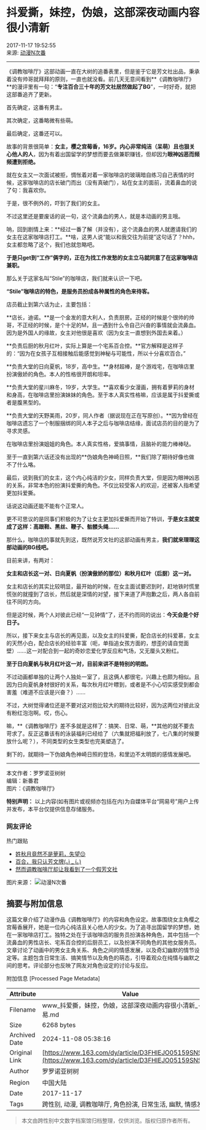 # 抖爱撕，妹控，伪娘，这部深夜动画内容很小清新

2017-11-17 19:52:55  
来源: [动漫N次番](https://www.163.com/dy/media/T1468931495662.html)  

---

《调教咖啡厅》这部动画一直在大树的追番表里，但是鉴于它是芳文社出品，秉承着没有帅哥就拜拜的原则，一直也就没看。前几天无意间看到**《调教咖啡厅》**的漫评里有一句：“**专注百合三十年的芳文社居然做起了BG**”，一时好奇，就把这部番追齐了更新。

首先确定，这番有男主。

其次确定，这番略微有些萌。

最后确定，这番还可以。

故事的背景很简单：**女主，樱之宫莓香，16岁。内心非常纯洁（呆萌）且也狠关心他人的人**，因为有着出国留学的梦想而要去做兼职赚钱，但却因为**眼神凶恶而频频遭到拒绝。**

就在女主又一次面试被拒，惆怅着对着一家咖啡店的玻璃暗自练习自己表情的时候，这家咖啡店的店长破门而出（没有真破门），站在女主的面前，流着鼻血的说了句：我喜欢你。

于是，很不例外的，吓到了我们的女主。

不过这里还是要废话的说一句，这个流鼻血的男人，就是本动画的男主哦。

呐，回到剧情上来：**经过一番了解（并没有），这个流鼻血的男人就邀请我们的女主在这家咖啡店打工。**啥，这男人说“能以和我交往为前提”这句话了？hhh，女主都忽略了这个，我们也就忽略吧。

**于是只get到“工作”俩字的，正在为找工作发愁的女主立马就同意了在这家咖啡店兼职。**

那么关于这家名叫“Stile”的咖啡店，我们就来认识一下吧。

**“Stile”咖啡店的特色，是服务员扮成各种属性的角色来待客。**

店员截止到第六话为止，主要包括：

**店长，迪诺。**是一个金发的意大利人，负责厨房。正经的时候是个很帅的帅哥，不正经的时候，是个十足的M，且一遇到什么令自己兴奋的事情就会流鼻血。因为是外国人的缘故，女主对他很是喜欢（因为女主一直想到外国去来着。）

**负责后厨的秋月红叶，实际上算是一个宅系百合控。**官方解释是这样子的：“因为在女孩子互相接触后能感觉到神秘与可能性，所以十分喜欢百合。”

**负责大堂的日向夏帆，18岁，高中生。**身材超棒，是个游戏宅，在咖啡店里扮演傲娇的角色。本人的性格很开朗和坦率。

**负责大堂的星川麻冬，19岁，大学生。**喜欢看少女漫画，拥有着萝莉的身材和身高，在咖啡店里扮演妹妹的角色。至于本人真实性格嘛，应该是属于抖爱撕或者是腹黑型的。

**负责大堂的天野美雨，20岁，同人作者（据说现在正在写原创）。**因为曾经在咖啡店遗忘了一个制服捆绑的同人本子之后与咖啡店结缘，面试店员的目的是为了寻求灵感。

在咖啡店里扮演姐姐的角色。本人真实性格，爱搞事情，且脑补的能力棒棒哒。

至于一直到第六话还没有出现的**伪娘角色神崎日照，**我们除了期待好像也做不了什么咯。

最后，说到我们的女主，这个内心纯洁的少女，同样负责大堂，但是因为眼神凶恶的关系，非常本色的扮演抖爱撕的角色。不仅比较受客人的欢迎，还被客人指希望更加抖爱撕。

话说这动画还能不能有个正常人。

更不可思议的是同事们积极的为了让女主更加抖爱撕而开始了特训，**于是女主就变成了这样：高跟鞋、黑丝、鞭子、骷髅头绳……**

那什么，咖啡店的事就先到这，既然说芳文社的这部动画有男主，**我们就来理理这部动画的BG线吧。**

目前来讲，有两对：

**女主和店长这一对、日向夏帆（扮演傲娇的那位）和秋月红叶（后厨）这一对。**

女主和店长的其实比较明显，最开始的时候，在女主面试要迟到时，赶地铁时慌里慌张的就撞到了店长，然后就是深情的对望，接下来道了声抱歉之后，两人各自前往不同的方向。

但是这时候，两个人对彼此已经“一见钟情”了，还不约而同的说出：**今天会是个好日子。**

所以，接下来女主与店长的再见面，以及女主的抖爱撕，配合店长的抖爱慕，女主的天然小白，配合店长的经验丰富（呃，单指追女孩方面的，想歪的请自觉面壁）……这一对配合到一起的奇妙恋爱化学反应和气场，又无厘头又粉红。

**至于日向夏帆与秋月红叶这一对，目前来讲不是特别的明朗。**

不过动画都单独的让两个人独处一室了，且这俩人都很宅，兴趣上也颇为相似。且因为日向夏帆身材很好的关系，每次秋月红叶瞟到，或者是不小心切实感受到都会害羞（难道不应该是兴奋？）……

不过，大树觉得诸位还是不要对这对抱比较大的期待比较好，因为这两位对彼此没有粉红泡泡啊。哎，伤心。

嘛，**《调教咖啡厅》差不多就是这样了：搞笑、日常、萌，**其他的就不要去苛求了。反正这番该有的泳装福利已经给了（六集就把福利放了，七八集的时候要放什么呢？），不同类型的女生类型也完美塑造了。

剩下的，就期待一下伪娘角色神崎日照的登场，和里边不太明朗的感情发展吧。

---

本文作者：罗罗诺亚树树  
编辑：新番君  
图片：《调教咖啡厅》  

**特别声明：** 以上内容(如有图片或视频亦包括在内)为自媒体平台“网易号”用户上传并发布，本平台仅提供信息存储服务。  

### 网友评论

热门跟贴  

- [姓秋月竟然不是萝莉，失望😔](https://comment.tie.163.com/D3FHIEJO05159SNS.html)  
- [百合，我只认芳文牌(｡ì _ í｡)](https://comment.tie.163.com/D3FHIEJO05159SNS.html)  
- [然而调教咖啡厅却让我看到了一个假芳文社](https://comment.tie.163.com/D3FHIEJO05159SNS.html)  

图片来源：
![动漫N次番](https://static.ws.126.net/f2e/www/index2014/images/sprite_dw2.png)

## 摘要与附加信息

<!-- tcd_abstract -->
这篇文章介绍了动漫作品《调教咖啡厅》的内容和角色设定。故事围绕女主角樱之宫莓香展开，她是一位内心纯洁且关心他人的少女。为了追寻出国留学的梦想，她在一家咖啡店打工。独特之处在于该咖啡店的服务员扮演各种角色，其中包括一个流鼻血的男性店长、宅系百合控的后厨员工，以及扮演不同角色的其他女服务员。文章讨论了动画中的男女主角关系、角色之间的情感发展，以及奇幻幽默的情节设定等。主题包含日常生活、搞笑情节以及角色的萌态，引导着观众在纯情与幽默之间的思考。评论部分也反映了网友对角色设定的讨论与反应。
<!-- tcd_abstract_end -->

附加信息 [Processed Page Metadata]

| Attribute       | Value                                  |
|-----------------|----------------------------------------|
| Filename        | www_抖爱撕，妹控，伪娘，这部深夜动画内容很小清新_-_网易.md                             |
| Size            | 6268 bytes                           |
| Archived Date   | 2024-11-08 05:38:16                             |
| Original Link   | [https://www.163.com/dy/article/D3FHIEJO05159SNS.html](https://www.163.com/dy/article/D3FHIEJO05159SNS.html)                       |
| Author          | 罗罗诺亚树树                               |
| Region          | 中国大陆                               |
| Date            | 2017-11-17                                 |
| Tags            | 跨性别, 动漫, 调教咖啡厅, 角色扮演, 日常生活, 幽默, 情感发展                                 |
>
> 本文由跨性别中文数字档案馆归档整理，仅供浏览。版权归原作者所有。
>